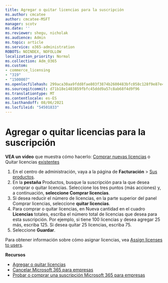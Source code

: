 ```yaml
---
title: Agregar o quitar licencias para la suscripción
ms.author: cmcatee
author: cmcatee-MSFT
manager: scotv
ms.date: ''
ms.reviewer: shegu, nicholak
ms.audience: Admin
ms.topic: article
ms.service: o365-administration
ROBOTS: NOINDEX, NOFOLLOW
localization_priority: Normal
ms.collection: Adm_O365
ms.custom:
- commerce_licensing
- "319"
- "1500007"
ms.openlocfilehash: 299aca30aa9fdd8fae803f3874b2600483bfc058c128f9e87e4898a69f4505c3
ms.sourcegitcommit: d71b18e1403859fbfc45ddd9a57c8ab68f4d9f96
ms.translationtype: MT
ms.contentlocale: es-ES
ms.lasthandoff: 08/06/2021
ms.locfileid: "54501833"
---
```

# <a name="add-or-remove-licenses-for-your-subscription"></a>Agregar o quitar licencias para la suscripción

**VEA un vídeo** que muestra cómo hacerlo: [Comprar nuevas licencias](https://go.microsoft.com/fwlink/p/?linkid=2154857) o Quitar licencias [existentes](https://go.microsoft.com/fwlink/p/?linkid=2154938)

1. En el centro de administración, vaya a la página de **Facturación** > [Sus productos](https://go.microsoft.com/fwlink/p/?linkid=842054).
2. En la **pestaña** Productos, busque la suscripción para la que desea comprar o quitar licencias. Seleccione los tres puntos (más acciones) y, a continuación, **seleccione Comprar licencias**.
3. Si desea reducir el número de licencias, en  la parte superior del panel Comprar licencias, seleccione **quitar licencias**.
4. Para comprar o quitar  licencias, en Nueva cantidad en el cuadro **Licencias** totales, escriba el número total de licencias que desea para esta suscripción. Por ejemplo, si tiene 100 licencias y desea agregar 25 más, escriba 125. Si desea quitar 25 licencias, escriba 75.
5. Seleccione **Guardar**.

Para obtener información sobre cómo asignar licencias, vea [Assign licenses to users](/microsoft-365/admin/manage/assign-licenses-to-users).

**Recursos**
  
- [Agregar o quitar licencias](/microsoft-365/commerce/licenses/buy-licenses)
- [Cancelar Microsoft 365 para empresas](/microsoft-365/commerce/subscriptions/cancel-your-subscription)
- [Probar o comprar una suscripción Microsoft 365 para empresas](/microsoft-365/commerce/try-or-buy-microsoft-365)